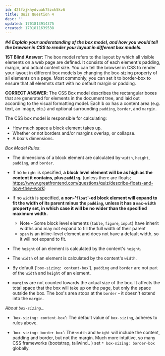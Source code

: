 ```yaml
---
id: 42lfzjkhydvuak75zxk5kv6
title: Quiz Question 4
desc: ''
updated: 1701813914375
created: 1701811639538
---
```

***#4 Explain your understanding of the box model, and how you would tell the browser in CSS to render your layout in different box models.***

**1ST Blind Answer:** The box model refers to the layout by which all visible elements on a web page are defined. It consists of each element's padding, margin, and actual content size. You can tell the browser in CSS to render your layout in different box models by changing the box-sizing property of all elements on a page. Most commonly, you can set it to border-box to ensure that all eleemnts start with no default margin or padding.

**CORRECT ANSWER**: The CSS Box model describes the rectangular boxes that are generated for elements in the document tree, and laid out according to the visual formatting model. Each b ox has a content area (e.g. text, an image, etc.) and optional surrounding `padding`, `border`, and `margin`.

The CSS box model is responsible for calculating:
* How much space a block element takes up.
* Whether or not borders and/or margins overlap, or collapse.
* A box's dimensions.

*Box Model Rules*:
* The dimensions of a block element are calculated by `width`, `height`, `padding`, and `border`.

* If no `height` is specified, **a block level element will be as high as the content it contains, plus `padding`.** (unless there are floats; https://www.greatfrontend.com/questions/quiz/describe-floats-and-how-they-work)

* If no `width` is specified, **a non-'`float`'-ed block element will expand to fit the width of its parent minus the `padding`, unless it has a `max-width` property set, in which case it will be no wider than the specified maximum width.**
    * Note - Some block level elements (`table`, `figure`, `input`) have inherit widths and may not expand to fill the full width of their parent
    * `span` is an inline-level element and does not have a default width, so it will not expand to fit.
    

* The `height` of an element is calculated by the content's `height`.

* The `width` of an element is calculated by the content's `width`.

* By default ('`box-sizing: content-box`'), `padding` and `border` are not part of the `width` and `height` of an element.

* `margin`s are not counted towards the actual size of the box. It affects the total space that the box will take up on the page, but only the space outside the box. The box's area stops at the `border` - it doesn't extend into the `margin`.

*About `box-sizing`...*

* '`box-sizing: content-box`': The default value of `box-sizing`, adheres to rules above.

* '`box-sizing: border-box`': The `width` and `height` will include the content, padding and border, but not the margin. Much more intuitive, so many CSS frameworks (bootstrap, tailwind.. ) set `* box-sizing: border-box` globally.